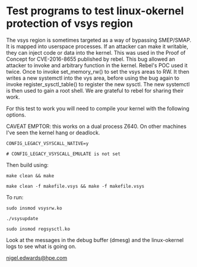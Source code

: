 # Test programs to test linux-okernel protection of vsys region

The vsys region is sometimes targeted as a way of bypassing SMEP/SMAP.
It is mapped into userspace processes. If an attacker can make it
writable, they can inject code or data into the kernel. This was used
in the Proof of Concept for CVE-2016-8655 published by rebel. This bug
allowed an attacker to invoke and arbitrary function in the
kernel. Rebel's POC used it twice.  Once to invoke set_memory_rw() to
set the vsys areas to RW. It then writes a new systemctl into the vys
area, before using the bug again to invoke register_sysctl_table() to
register the new sysctl. The new systemctl is then used to gain a root
shell. We are grateful to rebel for sharing their work.

For this test to work you will need to compile your kernel with the following options.

CAVEAT EMPTOR: this works on a dual process Z640. On other machines I've seen the kernel hang or deadlock.

`CONFIG_LEGACY_VSYSCALL_NATIVE=y`

`# CONFIG_LEGACY_VSYSCALL_EMULATE is not set`

Then build using:

`make clean && make`

`make clean -f makefile.vsys && make -f makefile.vsys`

To run:

`sudo insmod vsysrw.ko`

`./vsysupdate`

`sudo insmod regsysctl.ko`

Look at the messages in the debug buffer (dmesg) and the linux-okernel
logs to see what is going on.

nigel.edwards@hpe.com